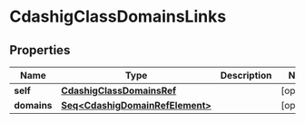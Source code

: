 

# CdashigClassDomainsLinks


## Properties

Name | Type | Description | Notes
------------ | ------------- | ------------- | -------------
**self** | [**CdashigClassDomainsRef**](CdashigClassDomainsRef.md) |  |  [optional]
**domains** | [**Seq&lt;CdashigDomainRefElement&gt;**](CdashigDomainRefElement.md) |  |  [optional]



